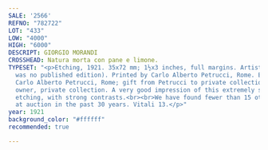 ```yaml
---
SALE: '2566'
REFNO: "782722"
LOT: "433"
LOW: "4000"
HIGH: "6000"
DESCRIPT: GIORGIO MORANDI
CROSSHEAD: Natura morta con pane e limone.
TYPESET: "<p>Etching, 1921. 35x72 mm; 1½x3 inches, full margins. Artist's proof (there
  was no published edition). Printed by Carlo Alberto Petrucci, Rome. Ex-collection
  Carlo Alberto Petrucci, Rome; gift from Petrucci to private collection; to the current
  owner, private collection. A very good impression of this extremely scarce, early
  etching, with strong contrasts.<br><br>We have found fewer than 15 other impressions
  at auction in the past 30 years. Vitali 13.</p>"
year: 1921
background_color: "#ffffff"
recommended: true

---
```

